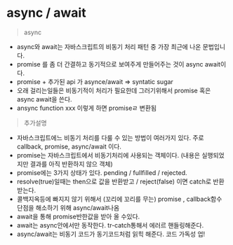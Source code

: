 # async / await

> async
  - async와 await는 자바스크립트의 비동기 처리 패턴 중 가장 최근에 나온 문법입니다. 
  - promise 를 좀 더 간결하고 동기적으로 보여주게 만들어주는 것이 async await이다. 
  - promise + 추가된 api 가 asynce/await => syntatic sugar
  - 오래 걸리는일들은 비동기적이 처리가 필요한데 그러기위해서 promise 혹은 async await을 쓴다. 
  - ansync function xxx 이렇게 하면 promiseㄹ 변환됨


> 추가설명
  - 자바스크립트에느 비동기 처리를 다룰 수 있는 방법이 여러가지 있다. 주로 callback, promise, async/await 이다. 
  - promise는 자바스크립트에서 비동기처리에 사용되는 객체이다. (내용은 실행되었지만 결과를 아직 반환하지 않으 객체)
  - promise에는 3가지 상태가 있다. pending / fullfilled / rejected. 
  - resolve(true)일때는 then으로 값을 반환받고 / reject(false) 이면 catch로 반환 받는다.
  - 콜백지옥등에 빠지지 않기 위해서 (꼬리에 꼬리를 무는) promise , callback함수 단점을 해소하기 위해 async/await나옴
  - await을 통해 promise반한값을 받아 올 수있다.
  - await는 async안에서만 동작한다. tr-catch통해서 에러르 핸들링해준다.
  - async/await는 비동기 코드가 동기코드처럼 읽힉 해준다. 코드 가독성 업!
